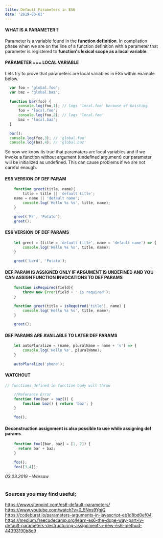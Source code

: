 ```yaml
---
title: Default Parameters in ES6
date: '2019-03-03'
---
```



#### **WHAT IS A PARAMETER ?**
Parameter is a variable found in the **function definition**.
In compilation phase when we are on the line of a function definition with a parameter 
that parameter is registered to **function's lexical scope as a local variable**.

#### PARAMETER === LOCAL VARIABLE
Lets try to prove that parameters are local variables in ES5 within example below.
  ```jsx
    var foo = 'global.foo';
    var baz = 'global.baz';
    
    function bar(foo) {
        console.log(foo,1); // logs 'local.foo' because of hoisting
        foo = 'local.foo';
        console.log(foo,2); // logs 'local.foo'
        baz = 'local.baz';
    }
    
    bar();
    console.log(foo,3); // 'global.foo'
    console.log(baz,4); // 'global.baz'
```
So now we know its true that paramaters are local variables and if we invoke a function without argument (undefined argument) our parameter will be initialized as undefined. This can cause problems if we are not careful enough.


#### ES5 VERSION OF DEF PARAM
```jsx
    function greet(title, name){
    	title = title || 'default title';
	name = name || 'default name';
        console.log('Hello %s %s', title, name);
    }
    
    greet('Mr', 'Potato');
    greet();
```
#### ES6 VERSION OF DEF PARAMS
```jsx
    let greet = (title = 'default title', name = 'default name') => {
        console.log('Hello %s %s', title, name);
    }
    
    greet('Lord', 'Potato');
```
#### DEF PARAM IS ASSIGNED ONLY IF ARGUMENT IS UNDEFINED  AND YOU CAN ASSIGN FUNCTION INVOCATIONS TO DEF PARAMS
```jsx
    function isRequired(field){
        throw new Error(field + ' is required');
    }
    
    function greet(title = isRequired('title'), name) {
        console.log('Hello %s %s', title, name);
    }
    
    greet();
```
#### DEF PARAMS ARE AVAILABLE TO LATER DEF PARAMS
```jsx
    let autoPluralize = (name, pluralName = name + 's') => {
        console.log('Hello %s', pluralName);
    }
    
    autoPluralize('phone');
```
#### WATCHOUT 
```jsx
// functions defined in function body will throw

    //Referance Error
    function foo(bar = baz()) {
	    function baz() { return 'baz'; }
    }
        
    foo();
```


#### Deconstruction assignment is also possible to use while assigning def params
```jsx
    function foo([bar, baz] = [1, 2]) { 
      return bar + baz; 
    }
    
    foo();
    foo([3,4]);
```

*03.03.2019 - Warsaw*
# 
### Sources you may find useful;
https://www.sitepoint.com/es6-default-parameters/<br/>
https://www.youtube.com/watch?v=0_5Nns9YgjQ<br/>
https://codeburst.io/parameters-arguments-in-javascript-eb1d8bd0ef04<br/>
https://medium.freecodecamp.org/learn-es6-the-dope-way-part-iv-default-parameters-destructuring-assignment-a-new-es6-method-44393190b8c9
